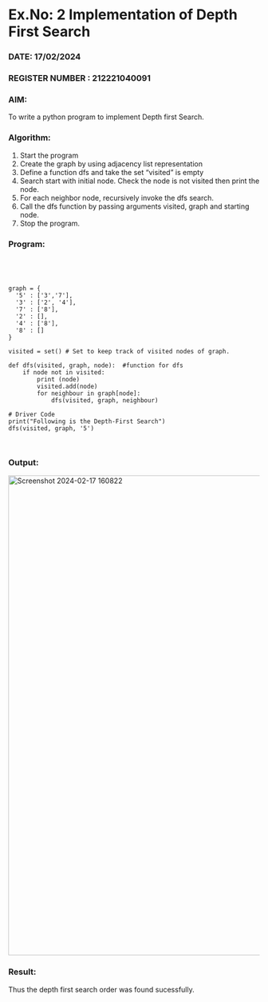 # Ex.No: 2  Implementation of Depth First Search
### DATE: 17/02/2024                                                                           
### REGISTER NUMBER : 212221040091
### AIM: 
To write a python program to implement Depth first Search. 
### Algorithm:
1. Start the program
2. Create the graph by using adjacency list representation
3. Define a function dfs and take the set “visited” is empty 
4. Search start with initial node. Check the node is not visited then print the node.
5. For each neighbor node, recursively invoke the dfs search.
6. Call the dfs function by passing arguments visited, graph and starting node.
7. Stop the program.
### Program:

```




graph = {
  '5' : ['3','7'],
  '3' : ['2', '4'],
  '7' : ['8'],
  '2' : [],
  '4' : ['8'],
  '8' : []
}

visited = set() # Set to keep track of visited nodes of graph.

def dfs(visited, graph, node):  #function for dfs 
    if node not in visited:
        print (node)
        visited.add(node)
        for neighbour in graph[node]:
            dfs(visited, graph, neighbour)

# Driver Code
print("Following is the Depth-First Search")
dfs(visited, graph, '5')



```





### Output:

<img width="960" alt="Screenshot 2024-02-17 160822" src="https://github.com/Madhan213/AI_Lab_2023-24/assets/130206230/c1b42294-7da6-4f9a-a487-42bb17d245f0">


### Result:
Thus the depth first search order was found sucessfully.
